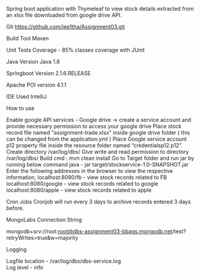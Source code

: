 Spring boot application with Thymeleaf to view stock details extracted from an xlsx file downloaded from google drive API.

Git
https://github.com/jee1tha/Assignment03.git

Build Tool
Maven

Unit Tests
Coverage - 85% classes coverage with JUnit

Java Version 
Java 1.8

Springboot Version
2.1.6.RELEASE

Apache POI version
4.1.1

IDE Used
IntelliJ 

How to use 

Enable google API services - Google drive -> create a service account and provide necessary permission to access your google drive
Place stock record file named "assignment-trade.xlsx" inside google drive folder ( this can be changed from the application.yml )
Place Google service account p12 property file inside the resource folder named “credentialsp12.p12”.
Create directory /var/log/dbs/
Give write and read permission to directory /var/log/dbs/
Build cmd : mvn clean install 
Go to Target folder and run jar by running below command
java - jar target/stockservice-1.0-SNAPSHOT.jar  
Enter the following addresses in the browser to view the respective information,
 localhost:8080/fb - view stock records related to FB
 localhost:8080/google  - view stock records related to google
 localhost:8080/apple - view stock records related to apple



Cron Jobs
Cronjob will run every 3 days to archive records entered 3 days before.


MongoLabs Connection String 

mongodb+srv://root:root@dbs-assignment03-bbags.mongodb.net/test?retryWrites=true&w=majority


Logging

Logfile location - /var/log/dbs/dbs-service.log 	
Log level - info





